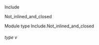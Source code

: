 Include

Not_inlined_and_closed

Module type Include.Not_inlined_and_closed

<a id="type-v"></a>

###### type v